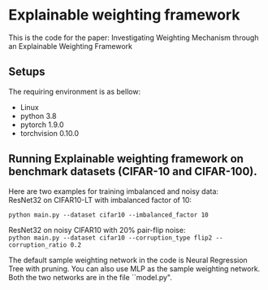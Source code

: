 # Explainable weighting framework
 
This is the code for the paper: Investigating Weighting Mechanism through an Explainable Weighting Framework<br>

Setups
-------  
The requiring environment is as bellow:<br>
* Linux<br>
* python 3.8<br>
* pytorch 1.9.0<br>
* torchvision 0.10.0<br>

Running Explainable weighting framework on benchmark datasets (CIFAR-10 and CIFAR-100).
-------  
Here are two examples for training imbalanced and noisy data:<br>
ResNet32 on CIFAR10-LT with imbalanced factor of 10:<br>

`python main.py --dataset cifar10 --imbalanced_factor 10`

ResNet32 on noisy CIFAR10 with 20\% pair-flip noise:<br>
`python main.py --dataset cifar10 --corruption_type flip2 --corruption_ratio 0.2`

The default sample weighting network in the code is Neural Regression Tree with pruning. You can also use MLP as the sample weighting network. Both the two networks are in the file ``model.py".
